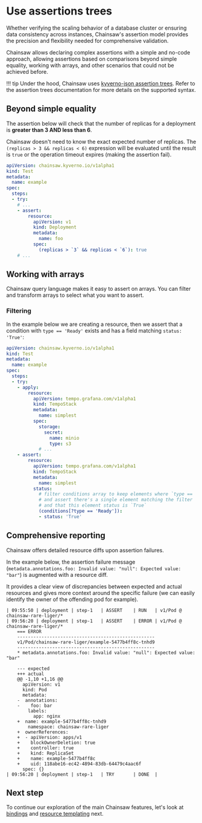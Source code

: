# Use assertions trees

Whether verifying the scaling behavior of a database cluster or ensuring data consistency across instances, Chainsaw's assertion model provides the precision and flexibility needed for comprehensive validation.

Chainsaw allows declaring complex assertions with a simple and no-code approach, allowing assertions based on comparisons beyond simple equality, working with arrays, and other scenarios that could not be achieved before.

!!! tip
    Under the hood, Chainsaw uses [kyverno-json assertion trees](https://kyverno.github.io/kyverno-json/latest/intro/). Refer to the assertion trees documentation for more details on the supported syntax.

## Beyond simple equality

The assertion below will check that the number of replicas for a deployment is **greater than 3 AND less than 6**.

Chainsaw doesn't need to know the exact expected number of replicas.
The `(replicas > 3 && replicas < 6)` expression will be evaluated until the result is `true` or the operation timeout expires (making the assertion fail).

```yaml
apiVersion: chainsaw.kyverno.io/v1alpha1
kind: Test
metadata:
  name: example
spec:
  steps:
  - try:
    # ...
    - assert:
        resource:
          apiVersion: v1
          kind: Deployment
          metadata:
            name: foo
          spec:
            (replicas > `3` && replicas < `6`): true
    # ...
```

## Working with arrays

Chainsaw query language makes it easy to assert on arrays.
You can filter and transform arrays to select what you want to assert.

### Filtering 

In the example below we are creating a resource, then we assert that a condition with `type == 'Ready'` exists and has a field matching `status: 'True'`:

```yaml
apiVersion: chainsaw.kyverno.io/v1alpha1
kind: Test
metadata:
  name: example
spec:
  steps:
  - try:
    - apply:
        resource:
          apiVersion: tempo.grafana.com/v1alpha1
          kind: TempoStack
          metadata:
            name: simplest
          spec:
            storage:
              secret:
                name: minio
                type: s3
            # ...
    - assert:
        resource:
          apiVersion: tempo.grafana.com/v1alpha1
          kind: TempoStack
          metadata:
            name: simplest
          status:
            # filter conditions array to keep elements where `type == 'Ready'`
            # and assert there's a single element matching the filter
            # and that this element status is `True`
            (conditions[?type == 'Ready']):
            - status: 'True'
```

## Comprehensive reporting

Chainsaw offers detailed resource diffs upon assertion failures.

In the example below, the assertion failure message (`metadata.annotations.foo: Invalid value: "null": Expected value: "bar"`) is augmented with a resource diff.

It provides a clear view of discrepancies between expected and actual resources and gives more context around the specific failure (we can easily identify the owner of the offending pod for example).

```
| 09:55:50 | deployment | step-1   | ASSERT    | RUN   | v1/Pod @ chainsaw-rare-liger/*
| 09:56:20 | deployment | step-1   | ASSERT    | ERROR | v1/Pod @ chainsaw-rare-liger/*
    === ERROR
    ---------------------------------------------------
    v1/Pod/chainsaw-rare-liger/example-5477b4ff8c-tnhd9
    ---------------------------------------------------
    * metadata.annotations.foo: Invalid value: "null": Expected value: "bar"
    
    --- expected
    +++ actual
    @@ -1,10 +1,16 @@
      apiVersion: v1
      kind: Pod
      metadata:
    -  annotations:
    -    foo: bar
        labels:
          app: nginx
    +  name: example-5477b4ff8c-tnhd9
        namespace: chainsaw-rare-liger
    +  ownerReferences:
    +  - apiVersion: apps/v1
    +    blockOwnerDeletion: true
    +    controller: true
    +    kind: ReplicaSet
    +    name: example-5477b4ff8c
    +    uid: 118abe16-ec42-4894-83db-64479c4aac6f
      spec: {}
| 09:56:20 | deployment | step-1   | TRY       | DONE  |
```

## Next step

To continue our exploration of the main Chainsaw features, let's look at [bindings](./bindings.md) and [resource templating](./resource-templating.md) next.
